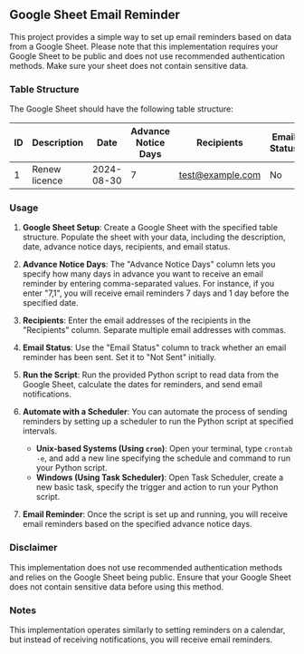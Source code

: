 ## Google Sheet Email Reminder

This project provides a simple way to set up email reminders based on data from a Google Sheet. Please note that this implementation requires your Google Sheet to be public and does not use recommended authentication methods. Make sure your sheet does not contain sensitive data.

### Table Structure

The Google Sheet should have the following table structure:

| ID  | Description  |       Date     | Advance Notice Days |    Recipients    | Email Status |
|-----|--------------|----------------|---------------------|------------------|--------------|
|  1  | Renew licence|  2024-08-30    |          7          | test@example.com |      No      |

### Usage

1. **Google Sheet Setup**: Create a Google Sheet with the specified table structure. Populate the sheet with your data, including the description, date, advance notice days, recipients, and email status.

2. **Advance Notice Days**: The "Advance Notice Days" column lets you specify how many days in advance you want to receive an email reminder by entering comma-separated values. For instance, if you enter "7,1", you will receive email reminders 7 days and 1 day before the specified date.

3. **Recipients**: Enter the email addresses of the recipients in the "Recipients" column. Separate multiple email addresses with commas.

4. **Email Status**: Use the "Email Status" column to track whether an email reminder has been sent. Set it to "Not Sent" initially.

5. **Run the Script**: Run the provided Python script to read data from the Google Sheet, calculate the dates for reminders, and send email notifications.

6. **Automate with a Scheduler**: You can automate the process of sending reminders by setting up a scheduler to run the Python script at specified intervals.
    - **Unix-based Systems (Using `cron`)**: Open your terminal, type `crontab -e`, and add a new line specifying the schedule and command to run your Python script.
    - **Windows (Using Task Scheduler)**: Open Task Scheduler, create a new basic task, specify the trigger and action to run your Python script.

7. **Email Reminder**: Once the script is set up and running, you will receive email reminders based on the specified advance notice days.

### Disclaimer

This implementation does not use recommended authentication methods and relies on the Google Sheet being public. Ensure that your Google Sheet does not contain sensitive data before using this method.

### Notes

This implementation operates similarly to setting reminders on a calendar, but instead of receiving notifications, you will receive email reminders.
